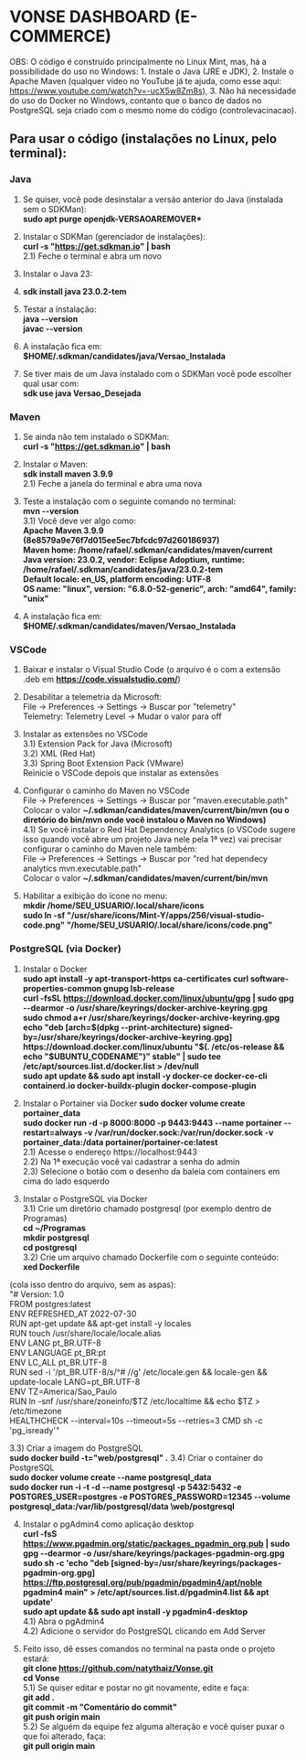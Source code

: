 # VONSE DASHBOARD (E-COMMERCE)
OBS: O código é construído principalmente no Linux Mint, mas, há a possibilidade do uso no Windows: 1. Instale o Java (JRE e JDK), 2. Instale o Apache Maven (qualquer vídeo no YouTube já te ajuda, como esse aqui: https://www.youtube.com/watch?v=-ucX5w8Zm8s), 3. Não há necessidade do uso do Docker no Windows, contanto que o banco de dados no PostgreSQL seja criado com o mesmo nome do código (controlevacinacao).

## Para usar o código (instalações no Linux, pelo terminal):
### Java

1) Se quiser, você pode desinstalar a versão anterior do Java (instalada sem o SDKMan):  
   __sudo apt purge openjdk-VERSAOAREMOVER*__

2) Instalar o SDKMan (gerenciador de instalações):  
__curl -s "https://get.sdkman.io" | bash__  
  2.1) Feche o terminal e abra um novo
   
3) Instalar o Java 23:  
4) __sdk install java 23.0.2-tem__

5) Testar a instalação:  
__java --version__  
__javac --version__

6) A instalação fica em:  
__$HOME/.sdkman/candidates/java/Versao_Instalada__

7) Se tiver mais de um Java instalado com o SDKMan você pode escolher qual usar com:  
__sdk use java Versao_Desejada__

### Maven
1) Se ainda não tem instalado o SDKMan:  
__curl -s "https://get.sdkman.io" | bash__

2) Instalar o Maven:  
__sdk install maven 3.9.9__  
  2.1) Feche a janela do terminal e abra uma nova

3) Teste a instalação com o seguinte comando no terminal:  
__mvn --version__  
  3.1) Você deve ver algo como:  
    __Apache Maven 3.9.9 (8e8579a9e76f7d015ee5ec7bfcdc97d260186937)  
    Maven home: /home/rafael/.sdkman/candidates/maven/current  
    Java version: 23.0.2, vendor: Eclipse Adoptium, runtime: /home/rafael/.sdkman/candidates/java/23.0.2-tem  
    Default locale: en_US, platform encoding: UTF-8  
    OS name: "linux", version: "6.8.0-52-generic", arch: "amd64", family: "unix"__

4) A instalação fica em:  
__$HOME/.sdkman/candidates/maven/Versao_Instalada__

### VSCode
1) Baixar e instalar o Visual Studio Code (o arquivo é o com a extensão .deb em __https://code.visualstudio.com/__)

2) Desabilitar a telemetria da Microsoft:  
File → Preferences → Settings → Buscar por "telemetry"  
Telemetry: Telemetry Level → Mudar o valor para off

3) Instalar as extensões no VSCode  
  3.1) Extension Pack for Java (Microsoft)  
  3.2) XML (Red Hat)  
  3.3) Spring Boot Extension Pack (VMware)  
  Reinicie o VSCode depois que instalar as extensões

4) Configurar o caminho do Maven no VSCode  
File → Preferences → Settings → Buscar por "maven.executable.path"  
Colocar o valor __~/.sdkman/candidates/maven/current/bin/mvn (ou o diretório do bin/mvn onde você instalou o Maven no Windows)__  
  4.1) Se você instalar o Red Hat Dependency Analytics (o VSCode sugere isso quando você abre um projeto Java nele pela 1ª vez) vai precisar configurar o caminho do Maven nele também:  
    File → Preferences → Settings → Buscar por "red hat dependecy analytics mvn.executable.path"  
    Colocar o valor __~/.sdkman/candidates/maven/current/bin/mvn__

5) Habilitar a exibição do ícone no menu:  
__mkdir /home/SEU_USUARIO/.local/share/icons__  
__sudo ln -sf "/usr/share/icons/Mint-Y/apps/256/visual-studio-code.png" "/home/SEU_USUARIO/.local/share/icons/code.png"__

### PostgreSQL (via Docker)
1) Instalar o Docker  
__sudo apt install -y apt-transport-https ca-certificates curl software-properties-common gnupg lsb-release__  
__curl -fsSL https://download.docker.com/linux/ubuntu/gpg | sudo gpg --dearmor -o /usr/share/keyrings/docker-archive-keyring.gpg__  
__sudo chmod a+r /usr/share/keyrings/docker-archive-keyring.gpg__  
__echo "deb [arch=$(dpkg --print-architecture) signed-by=/usr/share/keyrings/docker-archive-keyring.gpg] https://download.docker.com/linux/ubuntu "$(. /etc/os-release && echo "$UBUNTU_CODENAME")" stable" | sudo tee /etc/apt/sources.list.d/docker.list > /dev/null__  
__sudo apt update && sudo apt install -y docker-ce docker-ce-cli containerd.io docker-buildx-plugin docker-compose-plugin__

2) Instalar o Portainer via Docker
__sudo docker volume create portainer_data__  
__sudo docker run -d -p 8000:8000 -p 9443:9443 --name portainer --restart=always -v /var/run/docker.sock:/var/run/docker.sock -v portainer_data:/data portainer/portainer-ce:latest__  
  2.1) Acesse o endereço https://localhost:9443  
  2.2) Na 1ª execução você vai cadastrar a senha do admin  
  2.3) Selecione o botão com o desenho da baleia com containers em cima do lado esquerdo

3) Instalar o PostgreSQL via Docker  
  3.1) Crie um diretório chamado postgresql (por exemplo dentro de Programas)  
    __cd ~/Programas__  
    __mkdir postgresql__  
    __cd postgresql__  
  3.2) Crie um arquivo chamado Dockerfile com o seguinte conteúdo:  
    __xed Dockerfile__  

(cola isso dentro do arquivo, sem as aspas):  
"# Version: 1.0  
FROM postgres:latest  
ENV REFRESHED_AT 2022-07-30  
RUN apt-get update && apt-get install -y locales  
RUN touch /usr/share/locale/locale.alias  
ENV LANG pt_BR.UTF-8  
ENV LANGUAGE pt_BR:pt  
ENV LC_ALL pt_BR.UTF-8  
RUN sed -i '/pt_BR.UTF-8/s/^# //g' /etc/locale.gen && locale-gen && update-locale LANG=pt_BR.UTF-8  
ENV TZ=America/Sao_Paulo  
RUN ln -snf /usr/share/zoneinfo/$TZ /etc/localtime && echo $TZ > /etc/timezone  
HEALTHCHECK --interval=10s --timeout=5s --retries=3 CMD sh -c 'pg_isready'"  


  3.3) Criar a imagem do PostgreSQL  
    __sudo docker build -t="web/postgresql" .__
  3.4) Criar o container do PostgreSQL  
    __sudo docker volume create --name postgresql_data__  
    __sudo docker run -i -t -d --name postgresql -p 5432:5432 \-e POSTGRES_USER=postgres \-e POSTGRES_PASSWORD=12345 \--volume postgresql_data:/var/lib/postgresql/data \web/postgresql__

4) Instalar o pgAdmin4 como aplicação desktop  
__curl -fsS https://www.pgadmin.org/static/packages_pgadmin_org.pub | sudo gpg --dearmor -o /usr/share/keyrings/packages-pgadmin-org.gpg__  
__sudo sh -c 'echo "deb [signed-by=/usr/share/keyrings/packages-pgadmin-org.gpg] https://ftp.postgresql.org/pub/pgadmin/pgadmin4/apt/noble pgadmin4 main" > /etc/apt/sources.list.d/pgadmin4.list && apt update'__  
__sudo apt update && sudo apt install -y pgadmin4-desktop__  
  4.1) Abra o pgAdmin4  
  4.2) Adicione o servidor do PostgreSQL clicando em Add Server

5) Feito isso, dê esses comandos no terminal na pasta onde o projeto estará:  
__git clone https://github.com/natythaiz/Vonse.git__  
__cd Vonse__  
  5.1) Se quiser editar e postar no git novamente, edite e faça:  
   __git add .__  
   __git commit -m "Comentário do commit"__  
   __git push origin main__  
  5.2) Se alguém da equipe fez alguma alteração e você quiser puxar o que foi alterado, faça:  
   __git pull origin main__

